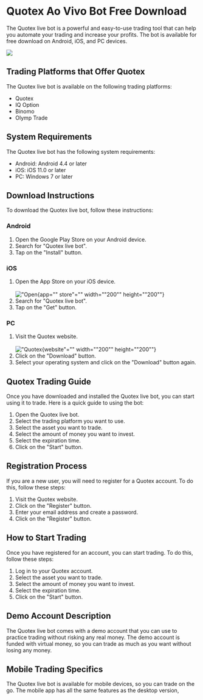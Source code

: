 # Quotex Ao Vivo Bot Free Download

The Quotex live bot is a powerful and easy-to-use trading tool that can
help you automate your trading and increase your profits. The bot is
available for free download on Android, iOS, and PC devices.

[![](https://static.quotex.io/files/10_en/300_250.jpg)](https://traff.sbs/brokerqxlid)

## Trading Platforms that Offer Quotex

The Quotex live bot is available on the following trading platforms:

-   Quotex
-   IQ Option
-   Binomo
-   Olymp Trade

## System Requirements

The Quotex live bot has the following system requirements:

-   Android: Android 4.4 or later
-   iOS: iOS 11.0 or later
-   PC: Windows 7 or later

## Download Instructions

To download the Quotex live bot, follow these instructions:

### Android

1.  Open the Google Play Store on your Android device.
2.  Search for "Quotex live bot".
3.  Tap on the "Install" button.

### iOS

1.  Open the App Store on your iOS device.\
    \
    !["Open](\%22https://support.apple.com/en-us/HT201355\%22){app=""
    store"="" width=""200"" height=""200""}
2.  Search for "Quotex live bot".
3.  Tap on the "Get" button.

### PC

1.  Visit the Quotex website.\
    \
    !["Quotex](\%22https://quotex.io/\%22){website"=""
    width=""200"" height=""200""}
2.  Click on the "Download" button.
3.  Select your operating system and click on the "Download"
    button again.

## Quotex Trading Guide

Once you have downloaded and installed the Quotex live bot, you can
start using it to trade. Here is a quick guide to using the bot:

1.  Open the Quotex live bot.
2.  Select the trading platform you want to use.
3.  Select the asset you want to trade.
4.  Select the amount of money you want to invest.
5.  Select the expiration time.
6.  Click on the "Start" button.

## Registration Process

If you are a new user, you will need to register for a Quotex account.
To do this, follow these steps:

1.  Visit the Quotex website.
2.  Click on the "Register" button.
3.  Enter your email address and create a password.
4.  Click on the "Register" button.

## How to Start Trading

Once you have registered for an account, you can start trading. To do
this, follow these steps:

1.  Log in to your Quotex account.
2.  Select the asset you want to trade.
3.  Select the amount of money you want to invest.
4.  Select the expiration time.
5.  Click on the "Start" button.

## Demo Account Description

The Quotex live bot comes with a demo account that you can use to
practice trading without risking any real money. The demo account is
funded with virtual money, so you can trade as much as you want without
losing any money.

## Mobile Trading Specifics

The Quotex live bot is available for mobile devices, so you can trade on
the go. The mobile app has all the same features as the desktop version,

